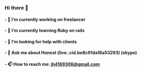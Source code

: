 ### Hi there 👋

<!--
**Honest0/Honest0** is a ✨ _special_ ✨ repository because its `README.md` (this file) appears on your GitHub profile.
Here are some ideas to get you started:
-->

#### - 🔭 I’m currently working on freelancer
#### - 🌱 I’m currently learning Ruby on rails
#### - 🤔 I’m looking for help with clients
#### - 💬 Ask me about Honest (live:.cid.be8c91da16a53293) (skype)
#### - 📫 How to reach me: jh4169306@gmail.com


